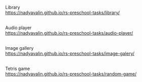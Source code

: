 Library<br>
https://nadyavalin.github.io/rs-preschool-tasks/library/<br><br>

Audio player<br>
https://nadyavalin.github.io/rs-preschool-tasks/audio-player/<br><br>

Image gallery<br>
https://nadyavalin.github.io/rs-preschool-tasks/image-galery/<br><br>

Tetris game<br>
https://nadyavalin.github.io/rs-preschool-tasks/random-game/<br><br>
